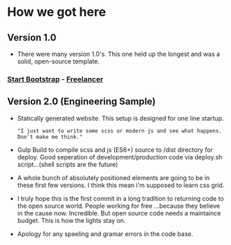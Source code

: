 # How we got here

## Version 1.0
* There were many version 1.0's.   This one held up the longest and was a solid, open-source template.  
### [Start Bootstrap](http://startbootstrap.com/) - [Freelancer](http://startbootstrap.com/template-overviews/freelancer/)

## Version 2.0 (Engineering Sample)
* Statically generated website.   This setup is designed for one line startup.   
  ```
  "I just want to write some scss or modern js and see what happens.   Don't make me think."
  ```

* Gulp Build to compile scss and js (ES6+) source to /dist directory for deploy.    Good seperation of development/production code via deploy.sh script...(shell scripts are the future)   

* A whole bunch of absolutely positioned elements are going to be in these first few versions.   I think this mean i'm supposed to learn css grid.

* I truly hope this is the first commit in a long tradition to returning code to the open source world.   People working for free ...because they believe in the cause now.  Incredible.  But open source code needs a maintaince budget.  This is how the lights stay on.

* Apology for any speeling and gramar errors in the code base.  